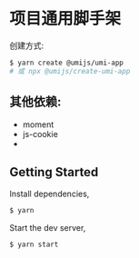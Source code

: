 # 项目通用脚手架

创建方式: 

```bash
$ yarn create @umijs/umi-app
# 或 npx @umijs/create-umi-app
```



## 其他依赖:

- moment
- js-cookie
- 





## Getting Started

Install dependencies,

```bash
$ yarn
```

Start the dev server,

```bash
$ yarn start
```
